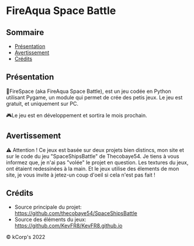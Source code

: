 # FireAqua Space Battle

## Sommaire
- [Présentation](#présentation)
- [Avertissement](#avertissement)
- [Crédits](#crédits)

## Présentation

:rocket:FireSpace (aka FireAqua Space Battle), est un jeu codée en Python utilisant Pygame, un module qui permet de crée des petis jeux. Le jeu est gratuit, et
uniquement sur PC. 

:video_game:Le jeu est en développement et sortira le mois prochain. 

## Avertissement

:warning: Attention ! Ce jeux est basée sur deux projets bien distincs, mon site et sur le code du jeu "SpaceShipsBattle" de Thecobaye54. Je tiens à vous informez que, je n'ai pas "volée" le projet en question. Les textures du jeux, ont étaient redessinées à la main. Et le jeux utilise des élements de mon site,
je vous invite à jetez-un coup d'oeil si cela n'est pas fait ! 

## Crédits

* Source principale du projet: https://github.com/thecobaye54/SpaceShipsBattle
* Source des éléments du jeux: https://github.com/KevFR8/KevFR8.github.io 

© kCorp's 2022
